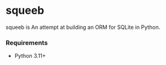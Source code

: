 # squeeb

squeeb is An attempt at building an ORM for SQLite in Python.

### Requirements

* Python 3.11+

